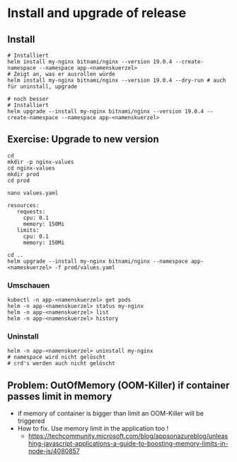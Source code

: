 #  Install and upgrade of release 

## Install 

```
# Installiert 
helm install my-nginx bitnami/nginx --version 19.0.4 --create-namespace --namespace app-<namenskuerzel>
# Zeigt an, was er ausrollen würde 
helm install my-nginx bitnami/nginx --version 19.0.4 --dry-run # auch für uninstall, upgrade 
```

```
# noch besser
# Installiert 
helm upgrade --install my-nginx bitnami/nginx --version 19.0.4 --create-namespace --namespace app-<namenskuerzel>
```


## Exercise: Upgrade to new version 

```
cd 
mkdir -p nginx-values 
cd nginx-values
mkdir prod
cd prod
```

```
nano values.yaml
```

```
resources:
   requests:
     cpu: 0.1
     memory: 150Mi
   limits:
     cpu: 0.1
     memory: 150Mi
```

```
cd ..
helm upgrade --install my-nginx bitnami/nginx --namespace app-<nameskuerzel> -f prod/values.yaml  
```

### Umschauen 

```
kubectl -n app-<namenskuerzel> get pods
helm -n app-<namenskuerzel> status my-nginx 
helm -n app-<namenskuerzel> list
helm -n app-<namenskuerzel> history 
```

### Uninstall 

```
helm -n app-<namenskuerzel> uninstall my-nginx 
# namespace wird nicht gelöscht 
# crd's werden auch nicht gelöscht 
```

## Problem: OutOfMemory (OOM-Killer) if container passes limit in memory 

  * if memory of container is bigger than limit an OOM-Killer will be triggered
  * How to fix. Use memory limit in the application too !
    * https://techcommunity.microsoft.com/blog/appsonazureblog/unleashing-javascript-applications-a-guide-to-boosting-memory-limits-in-node-js/4080857

